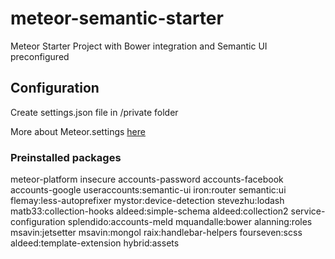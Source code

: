 # meteor-semantic-starter
Meteor Starter Project with Bower integration and Semantic UI preconfigured

## Configuration
Create settings.json file in /private folder

More about Meteor.settings [here](http://docs.meteor.com/#/full/meteor_settings)

### Preinstalled packages
meteor-platform
insecure
accounts-password
accounts-facebook
accounts-google
useraccounts:semantic-ui
iron:router
semantic:ui
flemay:less-autoprefixer
mystor:device-detection
stevezhu:lodash
matb33:collection-hooks
aldeed:simple-schema
aldeed:collection2
service-configuration
splendido:accounts-meld
mquandalle:bower
alanning:roles
msavin:jetsetter
msavin:mongol
raix:handlebar-helpers
fourseven:scss
aldeed:template-extension
hybrid:assets

